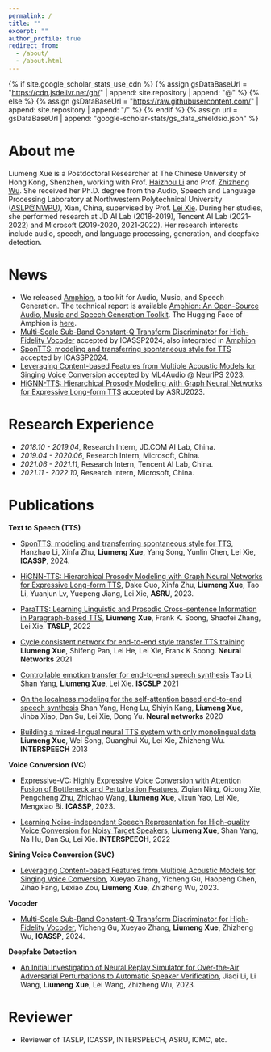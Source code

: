 ```yaml
---
permalink: /
title: ""
excerpt: ""
author_profile: true
redirect_from: 
  - /about/
  - /about.html
---
```


{% if site.google_scholar_stats_use_cdn %}
{% assign gsDataBaseUrl = "https://cdn.jsdelivr.net/gh/" | append: site.repository | append: "@" %}
{% else %}
{% assign gsDataBaseUrl = "https://raw.githubusercontent.com/" | append: site.repository | append: "/" %}
{% endif %}
{% assign url = gsDataBaseUrl | append: "google-scholar-stats/gs_data_shieldsio.json" %}



# About me
<span class='anchor' id='about-me'></span>

Liumeng Xue is a Postdoctoral Researcher at The Chinese University of Hong Kong, Shenzhen, working with Prof. [Haizhou Li](https://colips.org/~eleliha/) and Prof. [Zhizheng Wu](https://drwuz.com/). She received her Ph.D. degree from the Audio, Speech and Language Processing Laboratory at Northwestern Polytechnical University ([ASLP@NWPU](http://www.npu-aslp.org/english)), Xian, China, supervised by Prof. [Lei Xie](http://www.nwpu-aslp.org/lxie/). During her studies, she performed research at JD AI Lab (2018-2019), Tencent AI Lab (2021-2022) and Microsoft (2019-2020, 2021-2022). Her research interests include audio, speech, and language processing, generation, and deepfake detection.


# News
- We released [Amphion](https://github.com/open-mmlab/Amphion), a toolkit for Audio, Music, and Speech Generation. The technical report is available [Amphion: An Open-Source Audio, Music and Speech Generation Toolkit](https://arxiv.org/abs/2312.09911). The Hugging Face of Amphion is [here](https://huggingface.co/amphion).
- [Multi-Scale Sub-Band Constant-Q Transform Discriminator for High-Fidelity Vocoder](https://arxiv.org/pdf/2311.14957.pdf) accepted by ICASSP2024, also integrated in [Amphion](https://github.com/open-mmlab/Amphion) 
- [SponTTS: modeling and transferring spontaneous style for TTS](https://arxiv.org/pdf/2311.07179.pdf) accepted by ICASSP2024.
- [Leveraging Content-based Features from Multiple Acoustic Models for Singing Voice Conversion](https://arxiv.org/pdf/2310.11160.pdf) accepted by ML4Audio @ NeurIPS 2023.
- [HiGNN-TTS: Hierarchical Prosody Modeling with Graph Neural Networks for Expressive Long-form TTS](https://arxiv.org/pdf/2309.13907.pdf)  accepted by ASRU2023.



<!-- # 📜 Research Area
<table style="border-collapse: collapse; border: none;">
  <tr style="border: none;">
    <td style="border: none;"> <font color="#0b5394"> Audio-Visual Speech Processing </font>: <BR>&nbsp;&nbsp; Audio-visual speech recognition; Sound Source localization</td>
    <td style="border: none;"> <font color="#0b5394"> Video Synthesize </font>: <BR>&nbsp;&nbsp; Talking Face Generation </td>
  </tr>
</table> -->


# Research Experience
<span class='anchor' id='research_experience'></span>

- *2018.10 - 2019.04*, Research Intern, JD.COM AI Lab, China.
- *2019.04 - 2020.06*, Research Intern, Microsoft, China.
- *2021.06 - 2021.11*, Research Intern, Tencent AI Lab, China.
- *2021.11 - 2022.10*, Research Intern, Microsoft, China.



# Publications
<span class='anchor' id='publication'></span>


**Text to Speech (TTS)**
- [SponTTS: modeling and transferring spontaneous style for TTS](https://arxiv.org/pdf/2311.07179.pdf), Hanzhao Li, Xinfa Zhu, **Liumeng Xue**, Yang Song, Yunlin Chen, Lei Xie, **ICASSP**, 2024.

- [HiGNN-TTS: Hierarchical Prosody Modeling with Graph Neural Networks for Expressive Long-form TTS](https://arxiv.org/pdf/2309.13907.pdf), Dake Guo, Xinfa Zhu, **Liumeng Xue**, Tao Li, Yuanjun Lv, Yuepeng Jiang, Lei Xie, **ASRU**, 2023.

- [ParaTTS: Learning Linguistic and Prosodic Cross-sentence Information in Paragraph-based TTS](https://arxiv.org/pdf/2209.06484.pdf), **Liumeng Xue**, Frank K. Soong, Shaofei Zhang, Lei Xie. **TASLP**, 2022

<!-- **2021** -->
- [Cycle consistent network for end-to-end style transfer TTS training](https://europepmc.org/article/med/33780874) **Liumeng Xue**, Shifeng Pan, Lei He, Lei Xie, Frank K Soong. **Neural Networks** 2021

- [Controllable emotion transfer for end-to-end speech synthesis](https://ieeexplore.ieee.org/abstract/document/9362069/) Tao Li, Shan Yang, **Liumeng Xue**, Lei Xie. **ISCSLP** 2021

<!-- **2020** -->
- [On the localness modeling for the self-attention based end-to-end speech synthesis](https://europepmc.org/article/med/32088566) Shan Yang, Heng Lu, Shiyin Kang, **Liumeng Xue**, Jinba Xiao, Dan Su, Lei Xie, Dong Yu. **Neural networks** 2020

<!-- **2009** -->
- [Building a mixed-lingual neural TTS system with only monolingual data](https://www.isca-speech.org/archive/interspeech_2019/xue19_interspeech.html) **Liumeng Xue**, Wei Song, Guanghui Xu, Lei Xie, Zhizheng Wu. **INTERSPEECH** 2013


**Voice Conversion (VC)**
- [Expressive-VC: Highly Expressive Voice Conversion with Attention Fusion of Bottleneck and Perturbation Features](https://ieeexplore.ieee.org/abstract/document/10096057), Ziqian Ning, Qicong Xie, Pengcheng Zhu, Zhichao Wang, **Liumeng Xue**, Jixun Yao, Lei Xie, Mengxiao Bi. **ICASSP**, 2023.

- [Learning Noise-independent Speech Representation for High-quality Voice Conversion for Noisy Target Speakers](https://arxiv.org/abs/2207.00756), **Liumeng Xue**, Shan Yang, Na Hu, Dan Su, Lei Xie. **INTERSPEECH**, 2022


**Sining Voice Conversion (SVC)**

- [Leveraging Content-based Features from Multiple Acoustic Models for Singing Voice Conversion](https://arxiv.org/pdf/2310.11160.pdf), Xueyao Zhang, Yicheng Gu, Haopeng Chen, Zihao Fang, Lexiao Zou, **Liumeng Xue**, Zhizheng Wu, 2023.


**Vocoder**

- [Multi-Scale Sub-Band Constant-Q Transform Discriminator for High-Fidelity Vocoder](https://arxiv.org/pdf/2311.14957.pdf), Yicheng Gu, Xueyao Zhang, **Liumeng Xue**, Zhizheng Wu, **ICASSP**, 2024.


**Deepfake Detection**

- [An Initial Investigation of Neural Replay Simulator for Over-the-Air Adversarial Perturbations to Automatic Speaker Verification](https://arxiv.org/pdf/2310.05354.pdf), Jiaqi Li, Li Wang, **Liumeng Xue**, Lei Wang, Zhizheng Wu, 2023.



# Reviewer
<span class='anchor' id='others'></span>
- Reviewer of TASLP, ICASSP, INTERSPEECH, ASRU, ICMC, etc.



